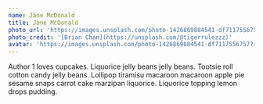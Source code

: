 ```yaml
---
name: Jäne McDonald
title: Jäne McDonald
photo_url: 'https://images.unsplash.com/photo-1426869884541-df7117556757?ixlib=rb-0.3.5&ixid=eyJhcHBfaWQiOjEyMDd9&s=6f3f4a6f359875679161702e81f2337a&auto=format&fit=crop&w=1200&q=80'
photo_credit: '[Brian Chan](https://unsplash.com/@tigerrulezzz)'
avatar: 'https://images.unsplash.com/photo-1426869884541-df7117556757?ixlib=rb-0.3.5&ixid=eyJhcHBfaWQiOjEyMDd9&s=6f3f4a6f359875679161702e81f2337a&auto=format&fit=crop&w=160&q=80'
---
```

Author 1 loves cupcakes. Liquorice jelly beans jelly beans. Tootsie roll cotton candy jelly beans. Lollipop tiramisu macaroon macaroon apple pie sesame snaps carrot cake marzipan liquorice. Liquorice topping lemon drops pudding.
